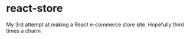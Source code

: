 # react-store
My 3rd attempt at making a React e-commerce store site. Hopefully third times a charm

